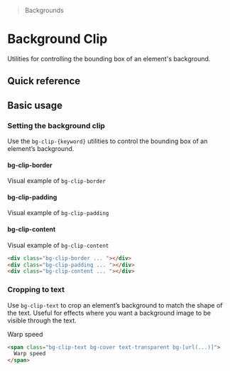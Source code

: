 > Backgrounds

# Background Clip

Utilities for controlling the bounding box of an element's background.

## Quick reference

<qr-table />

## Basic usage

### Setting the background clip
Use the `bg-clip-{keyword}` utilities to control the bounding box of an element’s background.

<container>
  <div class="flex sm:grid sm:grid-cols-3 sm:gap-24 sm:justify-around">
    <div class="flex flex-col justify-self-center place-items-center">
      <h4 class="m-[0_0_16px_0]! font-normal! pd-font-mono">bg-clip-border</h4>
      <div class="w-128 h-128 bg-clip-border p-16 rounded-8 pd-shadow-lg pd-bg-indigo-500 border-8 pd-border-white/50 border-dashed"><span class="sr-only">Visual example of <code>bg-clip-border</code></span></div>
    </div>
    <div class="flex flex-col justify-self-center place-items-center">
      <h4 class="m-[0_0_16px_0]! font-normal! pd-font-mono">bg-clip-padding</h4>
      <div class="w-128 h-128 bg-clip-padding p-16 rounded-8 pd-shadow-lg pd-bg-indigo-500 border-8 pd-border-indigo-500/50 border-dashed"><span class="sr-only">Visual example of <code>bg-clip-padding</code></span></div>
    </div>
    <div class="flex flex-col justify-self-center place-items-center">
      <h4 class="m-[0_0_16px_0]! font-normal! pd-font-mono">bg-clip-content</h4>
      <div class="w-128 h-128 bg-clip-content p-16 rounded-8 pd-bg-indigo-500 border-8 pd-border-indigo-500/50 border-dashed"><span class="sr-only">Visual example of <code>bg-clip-content</code></span></div>
    </div>
  </div>
</container>

```html
<div class="bg-clip-border ... "></div>
<div class="bg-clip-padding ... "></div>
<div class="bg-clip-content ... "></div>
```

### Cropping to text
Use `bg-clip-text` to crop an element’s background to match the shape of the text. Useful for effects where you want a background image to be visible through the text.

<container>
  <div class="pd-text-5xl pd-font-extrabold text-center">
    <span class="bg-clip-text bg-cover text-transparent bg-[url(/classes/office-warping.png)]">
      Warp speed
    </span>
  </div>
</container>

```html
<span class="bg-clip-text bg-cover text-transparent bg-[url(...)]">
  Warp speed
</span>
```


